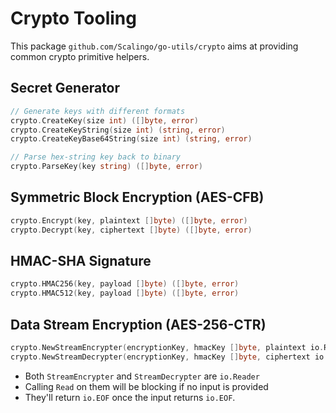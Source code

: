 # Crypto Tooling

This package `github.com/Scalingo/go-utils/crypto` aims at providing common crypto primitive helpers.

## Secret Generator

```go
// Generate keys with different formats
crypto.CreateKey(size int) ([]byte, error)
crypto.CreateKeyString(size int) (string, error)
crypto.CreateKeyBase64String(size int) (string, error)

// Parse hex-string key back to binary
crypto.ParseKey(key string) ([]byte, error)
```

## Symmetric Block Encryption (AES-CFB)

```go
crypto.Encrypt(key, plaintext []byte) ([]byte, error)
crypto.Decrypt(key, ciphertext []byte) ([]byte, error)
```

## HMAC-SHA Signature

```go
crypto.HMAC256(key, payload []byte) ([]byte, error)
crypto.HMAC512(key, payload []byte) ([]byte, error)
```

## Data Stream Encryption (AES-256-CTR)

```go
crypto.NewStreamEncrypter(encryptionKey, hmacKey []byte, plaintext io.Reader) (*StreamEncrypter, error)
crypto.NewStreamDecrypter(encryptionKey, hmacKey []byte, ciphertext io.Reader) (*StreamDecrypter, error)
```

* Both `StreamEncrypter` and `StreamDecrypter` are `io.Reader`
* Calling `Read` on them will be blocking if no input is provided
* They'll return `io.EOF` once the input returns `io.EOF`.

